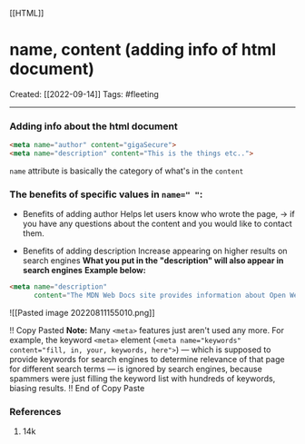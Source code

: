 [[HTML]]

# name, content (adding info of html document)
Created:  [[2022-09-14]]
Tags: #fleeting 

---
### Adding info about the html document
```HTML
<meta name="author" content="gigaSecure">
<meta name="description" content="This is the things etc..">
```
`name` attribute is basically the category of what's in the `content` 

### The benefits of specific values in `name=" "`:
- Benefits of adding author
    Helps let users know who wrote the page, 
    -> if you have any questions about the content and you would like to contact them.

- Benefits of adding description
    Increase appearing on higher results on search engines
    **What you put in the "description" will also appear in search engines**
    **Example below:**
```HTML
<meta name="description" 
      content="The MDN Web Docs site provides information about Open Web technologies including HTML, CSS, and APIs for both Web sites and progressive web apps.">
```
![[Pasted image 20220811155010.png]]






!! Copy Pasted
**Note:** Many `<meta>` features just aren't used any more. 
For example, the keyword `<meta>` element (`<meta name="keywords" content="fill, in, your, keywords, here">`) — which is supposed to provide keywords for search engines to determine relevance of that page for different search terms — is ignored by search engines, because spammers were just filling the keyword list with hundreds of keywords, biasing results.
!! End of Copy Paste












### References
1. 14k